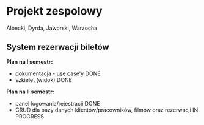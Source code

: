 Projekt zespolowy
=========
Albecki, Dyrda, Jaworski, Warzocha

System rezerwacji biletów
--------------


**Plan na I semestr:**
- dokumentacja - use case'y DONE
- szkielet (widok) DONE

**Plan na II semestr:**
- panel logowania/rejestracji DONE
- CRUD dla bazy danych klientów/pracowników, filmów oraz rezerwacji IN PROGRESS
